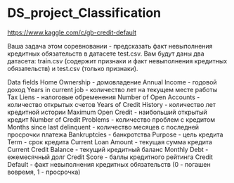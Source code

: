 # DS_project_Classification
https://www.kaggle.com/c/gb-credit-default

Ваша задача этом соревновании - предсказать факт невыполнения кредитных обязательств в датасете test.csv. Вам будут даны два датасета: train.csv (содержит признаки и факт невыполнения кредитных обязательств) и test.csv (только признаки).

Data fields
Home Ownership - домовладение
Annual Income - годовой доход
Years in current job - количество лет на текущем месте работы
Tax Liens - налоговые обременения
Number of Open Accounts - количество открытых счетов
Years of Credit History - количество лет кредитной истории
Maximum Open Credit - наибольший открытый кредит
Number of Credit Problems - количество проблем с кредитом
Months since last delinquent - количество месяцев с последней просрочки платежа
Bankruptcies - банкротства
Purpose - цель кредита
Term - срок кредита
Current Loan Amount - текущая сумма кредита
Current Credit Balance - текущий кредитный баланс
Monthly Debt - ежемесячный долг
Credit Score - баллы кредитного рейтинга
Credit Default - факт невыполнения кредитных обязательств (0 - погашен вовремя, 1 - просрочка)

